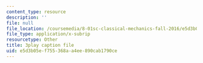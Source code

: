 ```yaml
---
content_type: resource
description: ''
file: null
file_location: /coursemedia/8-01sc-classical-mechanics-fall-2016/e5d3b05ef755368aa4ee890cab1790ce_ol1COj0LACs.srt
file_type: application/x-subrip
resourcetype: Other
title: 3play caption file
uid: e5d3b05e-f755-368a-a4ee-890cab1790ce
---
```


